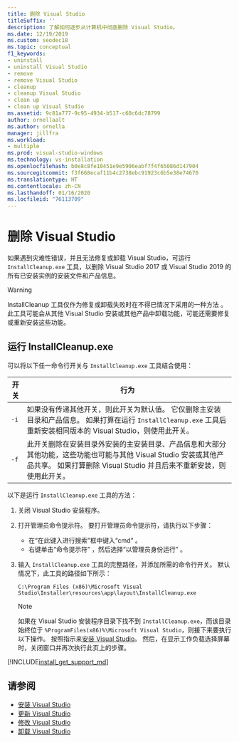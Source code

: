 ```yaml
---
title: 删除 Visual Studio
titleSuffix: ''
description: 了解如何逐步从计算机中彻底删除 Visual Studio。
ms.date: 12/19/2019
ms.custom: seodec18
ms.topic: conceptual
f1_keywords:
- uninstall
- uninstall Visual Studio
- remove
- remove Visual Studio
- cleanup
- cleanup Visual Studio
- clean up
- clean up Visual Studio
ms.assetid: 9c81a777-9c95-4934-b517-c60c6dc78799
author: ornellaalt
ms.author: ornella
manager: jillfra
ms.workload:
- multiple
ms.prod: visual-studio-windows
ms.technology: vs-installation
ms.openlocfilehash: b0e8c8fe10451e9e5906eabf7f4f65086d147904
ms.sourcegitcommit: f3f668ecaf11b4c2738ebc91923c6b5e38e74670
ms.translationtype: HT
ms.contentlocale: zh-CN
ms.lasthandoff: 01/16/2020
ms.locfileid: "76113709"
---
```

# <a name="remove-visual-studio"></a>删除 Visual Studio

如果遇到灾难性错误，并且无法修复或卸载 Visual Studio，可运行 `InstallCleanup.exe` 工具，以删除 Visual Studio 2017 或 Visual Studio 2019 的所有已安装实例的安装文件和产品信息。

> [!WARNING]
> InstallCleanup 工具仅作为修复或卸载失败时在不得已情况下采用的一种方法  。 此工具可能会从其他 Visual Studio 安装或其他产品中卸载功能，可能还需要修复或重新安装这些功能。

## <a name="run-installcleanupexe"></a>运行 InstallCleanup.exe

可以将以下任一命令行开关与 `InstallCleanup.exe` 工具结合使用：

| 开关 | 行为 |
| ------ | -------- |
| `-i`   | 如果没有传递其他开关，则此开关为默认值。 它仅删除主安装目录和产品信息。 如果打算在运行 `InstallCleanup.exe` 工具后重新安装相同版本的 Visual Studio，则使用此开关。 |
| `-f`   | 此开关删除在安装目录外安装的主安装目录、产品信息和大部分其他功能，这些功能也可能与其他 Visual Studio 安装或其他产品共享。 如果打算删除 Visual Studio 并且后来不重新安装，则使用此开关。 |

以下是运行 `InstallCleanup.exe` 工具的方法：

1. 关闭 Visual Studio 安装程序。
1. 打开管理员命令提示符。 要打开管理员命令提示符，请执行以下步骤：
   * 在“在此键入进行搜索”框中键入“cmd”  。
   * 右键单击“命令提示符”  ，然后选择“以管理员身份运行”  。
1. 输入 `InstallCleanup.exe` 工具的完整路径，并添加所需的命令行开关。 默认情况下，此工具的路径如下所示：

   ```
   C:\Program Files (x86)\Microsoft Visual Studio\Installer\resources\app\layout\InstallCleanup.exe
   ```

   > [!NOTE]
   > 如果在 Visual Studio 安装程序目录下找不到 `InstallCleanup.exe`，而该目录始终位于 `%ProgramFiles(x86)%\Microsoft Visual Studio`，则接下来要执行以下操作。 按照指示来[安装 Visual Studio](install-visual-studio.md)。 然后，在显示工作负载选择屏幕时，关闭窗口并再次执行此页上的步骤。

[!INCLUDE[install_get_support_md](includes/install_get_support_md.md)]

## <a name="see-also"></a>请参阅

* [安装 Visual Studio](install-visual-studio.md)
* [更新 Visual Studio](update-visual-studio.md)
* [修改 Visual Studio](modify-visual-studio.md)
* [卸载 Visual Studio](uninstall-visual-studio.md)
